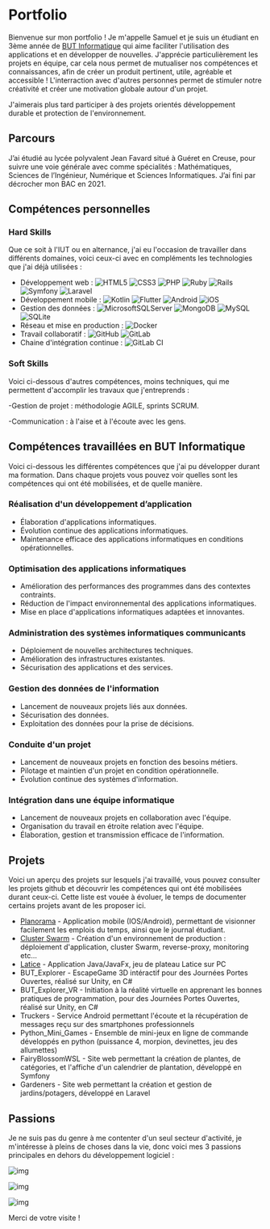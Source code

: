 # Portfolio

Bienvenue sur mon portfolio ! Je m'appelle Samuel et je suis un étudiant en 3ème année de [BUT Informatique](https://www.iut.unilim.fr/les-formations/but/informatique/) qui aime faciliter l'utilisation des applications et en développer de nouvelles. J'apprécie particulièrement les projets en équipe, car cela nous permet de mutualiser nos compétences et connaissances, afin de créer un produit pertinent, utile, agréable et accessible ! L'interraction avec d'autres personnes permet de stimuler notre créativité et créer une motivation globale autour d'un projet.

J'aimerais plus tard participer à des projets orientés développement durable et protection de l'environnement.

## Parcours

J’ai étudié au lycée polyvalent Jean Favard situé à Guéret en Creuse, pour suivre une voie générale avec comme spécialités : Mathématiques, Sciences de l’Ingénieur, Numérique et Sciences Informatiques. J’ai fini par décrocher mon BAC en 2021.

## Compétences personnelles

### Hard Skills

Que ce soit à l'IUT ou en alternance, j'ai eu l'occasion de travailler dans différents domaines, voici ceux-ci avec en compléments les technologies que j'ai déjà utilisées :

- Développement web : ![HTML5](https://img.shields.io/badge/html5-%23E34F26.svg?style=for-the-badge&logo=html5&logoColor=white) ![CSS3](https://img.shields.io/badge/css3-%231572B6.svg?style=for-the-badge&logo=css3&logoColor=white) ![PHP](https://img.shields.io/badge/php-%23777BB4.svg?style=for-the-badge&logo=php&logoColor=white) ![Ruby](https://img.shields.io/badge/ruby-%23CC342D.svg?style=for-the-badge&logo=ruby&logoColor=white) ![Rails](https://img.shields.io/badge/rails-%23CC0000.svg?style=for-the-badge&logo=ruby-on-rails&logoColor=white) ![Symfony](https://img.shields.io/badge/symfony-%23000000.svg?style=for-the-badge&logo=symfony&logoColor=white) ![Laravel](https://img.shields.io/badge/laravel-%23FF2D20.svg?style=for-the-badge&logo=laravel&logoColor=white)
- Développement mobile : ![Kotlin](https://img.shields.io/badge/kotlin-%237F52FF.svg?style=for-the-badge&logo=kotlin&logoColor=white) ![Flutter](https://img.shields.io/badge/Flutter-%2302569B.svg?style=for-the-badge&logo=Flutter&logoColor=white) ![Android](https://img.shields.io/badge/Android-3DDC84?style=for-the-badge&logo=android&logoColor=white) ![iOS](https://img.shields.io/badge/iOS-000000?style=for-the-badge&logo=ios&logoColor=white)
- Gestion des données : ![MicrosoftSQLServer](https://img.shields.io/badge/Microsoft%20SQL%20Server-CC2927?style=for-the-badge&logo=microsoft%20sql%20server&logoColor=white) ![MongoDB](https://img.shields.io/badge/MongoDB-%234ea94b.svg?style=for-the-badge&logo=mongodb&logoColor=white) ![MySQL](https://img.shields.io/badge/mysql-%2300f.svg?style=for-the-badge&logo=mysql&logoColor=white) ![SQLite](https://img.shields.io/badge/sqlite-%2307405e.svg?style=for-the-badge&logo=sqlite&logoColor=white) 
- Réseau et mise en production : ![Docker](https://img.shields.io/badge/docker-%230db7ed.svg?style=for-the-badge&logo=docker&logoColor=white)
- Travail collaboratif : ![GitHub](https://img.shields.io/badge/github-%23121011.svg?style=for-the-badge&logo=github&logoColor=white) ![GitLab](https://img.shields.io/badge/gitlab-%23181717.svg?style=for-the-badge&logo=gitlab&logoColor=white)
- Chaine d'intégration continue : ![GitLab CI](https://img.shields.io/badge/gitlab%20ci-%23181717.svg?style=for-the-badge&logo=gitlab&logoColor=white)

### Soft Skills

Voici ci-dessous d'autres compétences, moins techniques, qui me permettent d'accomplir les travaux que j'entreprends :

-Gestion de projet : méthodologie AGILE, sprints SCRUM.

-Communication : à l'aise et à l'écoute avec les gens.


## Compétences travaillées en BUT Informatique

Voici ci-dessous les différentes compétences que j'ai pu développer durant ma formation. Dans chaque projets vous pouvez voir quelles sont les compétences qui ont été mobilisées, et de quelle manière.

### Réalisation d'un développement d’application

- Élaboration d'applications informatiques.
- Évolution continue des applications informatiques.
- Maintenance efficace des applications informatiques en conditions opérationnelles.

### Optimisation des applications informatiques

- Amélioration des performances des programmes dans des contextes contraints.
- Réduction de l'impact environnemental des applications informatiques.
- Mise en place d'applications informatiques adaptées et innovantes.

### Administration des systèmes informatiques communicants

- Déploiement de nouvelles architectures techniques.
- Amélioration des infrastructures existantes.
- Sécurisation des applications et des services.

### Gestion des données de l'information

- Lancement de nouveaux projets liés aux données.
- Sécurisation des données.
- Exploitation des données pour la prise de décisions.

### Conduite d'un projet

- Lancement de nouveaux projets en fonction des besoins métiers.
- Pilotage et maintien d'un projet en condition opérationnelle.
- Évolution continue des systèmes d'information.

### Intégration dans une équipe informatique

- Lancement de nouveaux projets en collaboration avec l'équipe.
- Organisation du travail en étroite relation avec l'équipe.
- Élaboration, gestion et transmission efficace de l'information.

## Projets

Voici un aperçu des projets sur lesquels j'ai travaillé, vous pouvez consulter les projets github et découvrir les compétences qui ont été mobilisées durant ceux-ci.
Cette liste est vouée à évoluer, le temps de documenter certains projets avant de les proposer ici.

- [Planorama](https://github.com/cOpeRency/planorama) - Application mobile (IOS/Android), permettant de visionner facilement les emplois du temps, ainsi que le journal étudiant.
- [Cluster Swarm](https://github.com/cOpeRency/Cluster_Swarm) - Création d'un environnement de production : déploiement d'application, cluster Swarm, reverse-proxy, monitoring etc...
- [Latice](https://github.com/cOpeRency/Latice_but1) - Application Java/JavaFx, jeu de plateau Latice sur PC
- BUT_Explorer - EscapeGame 3D intéractif pour des Journées Portes Ouvertes, réalisé sur Unity, en C#
- BUT_Explorer_VR - Initiation à la réalité virtuelle en apprenant les bonnes pratiques de programmation, pour des Journées Portes Ouvertes, réalisé sur Unity, en C#
- Truckers - Service Android permettant l'écoute et la récupération de messages reçu sur des smartphones professionnels
- Python_Mini_Games - Ensemble de mini-jeux en ligne de commande développés en python (puissance 4, morpion, devinettes, jeu des allumettes)
- FairyBlossomWSL - Site web permettant la création de plantes, de catégories, et l'affiche d'un calendrier de plantation, développé en Symfony
- Gardeners - Site web permettant la création et gestion de jardins/potagers, développé en Laravel

## Passions

Je ne suis pas du genre à me contenter d'un seul secteur d'activité, je m'intéresse à pleins de choses dans la vie, donc voici mes 3 passions principales en dehors du développement logiciel :

![img](https://github.com/coperency/portfolio/blob/main/images/pages/4.png?raw=true)

![img](https://github.com/coperency/portfolio/blob/main/images/pages/5.png?raw=true)

![img](https://github.com/coperency/portfolio/blob/main/images/pages/6.png?raw=true)

Merci de votre visite !

